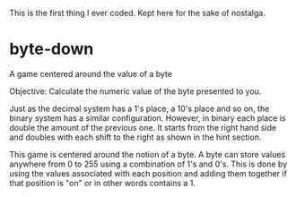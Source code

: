 This is the first thing I ever coded. Kept here for the sake of nostalga.

# byte-down
A game centered around the value of a byte

Objective: Calculate the numeric value of the byte presented to you.

Just as the decimal system has a 1's place, a 10's place and so on, the binary system has a similar configuration. However, in binary each place is double the amount of the previous one. It starts from the right hand side and doubles with each shift to the right as shown in the hint section.

This game is centered around the notion of a byte. A byte can store values anywhere from 0 to 255 using a combination of 1's and 0's. This is done by using the values associated with each position and adding them together if that position is "on" or in other words contains a 1.

